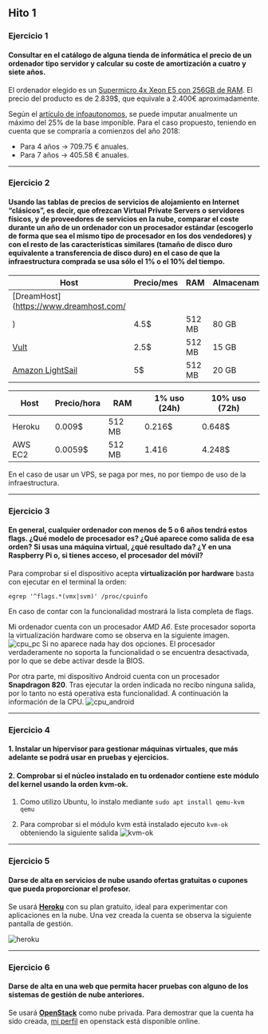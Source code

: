 ## Hito 1

### Ejercicio 1

#### Consultar en el catálogo de alguna tienda de informática el precio de un ordenador tipo servidor y calcular su coste de amortización a cuatro y siete años. 

El ordenador elegido es un [Supermicro 4x Xeon E5 con 256GB de RAM](https://www.newegg.com/Product/Product.aspx?Item=9SIA4GH5GM6670). El precio del producto es de 2.839$, que equivale a 2.400€ aproximadamente.

Según el [artículo de infoautonomos](http://infoautonomos.eleconomista.es/fiscalidad/gastos-deducibles-autonomos-irpf-estimacion-directa/), se puede imputar anualmente un máximo del 25% de la base imponible. Para el caso propuesto, teniendo en cuenta que se compraría a comienzos del año 2018:

- Para 4 años -> 709.75 € anuales.
- Para 7 años -> 405.58 € anuales.

---
### Ejercicio 2

#### Usando las tablas de precios de servicios de alojamiento en Internet “clásicos”, es decir, que ofrezcan Virtual Private Servers o servidores físicos, y de proveedores de servicios en la nube, comparar el coste durante un año de un ordenador con un procesador estándar (escogerlo de forma que sea el mismo tipo de procesador en los dos vendedores) y con el resto de las características similares (tamaño de disco duro equivalente a transferencia de disco duro) en el caso de que la infraestructura comprada se usa sólo el 1% o el 10% del tiempo.

| Host                                          | Precio/mes | RAM | Almacenamiento |
|----------------------------------------|----------------|-------|-------------------------|
| [DreamHost](https://www.dreamhost.com/
) | 4.5$      | 512 MB      | 80 GB                    |
| [Vult](https://www.vultr.com/)        | 2.5$      | 512 MB      | 15 GB                    |
| [Amazon LightSail](https://amazonlightsail.com/)            | 5$   | 512 MB      | 20 GB                    |


| Host    | Precio/hora | RAM    | 1% uso (24h) | 10% uso (72h) |
|---------|-------------|--------|---------------|-------------------|
| Heroku  | 0.009$      | 512 MB | 0.216$ | 0.648$ |
| AWS EC2 | 0.0059$     | 512 MB | 1.416 | 4.248$ |

En el caso de usar un VPS, se paga por mes, no por tiempo de uso de la infraestructura.


---
### Ejercicio 3

#### En general, cualquier ordenador con menos de 5 o 6 años tendrá estos flags. ¿Qué modelo de procesador es? ¿Qué aparece como salida de esa orden? Si usas una máquina virtual, ¿qué resultado da? ¿Y en una Raspberry Pi o, si tienes acceso, el procesador del móvil?

Para comprobar si el dispositivo acepta **virtualización por hardware** basta con ejecutar en el terminal la orden:

`egrep '^flags.*(vmx|svm)' /proc/cpuinfo`

En caso de contar con la funcionalidad mostrará la lista completa de flags.

Mi ordenador cuenta con un procesador *AMD A6*. Este procesador soporta la virtualización hardware como se observa en la siguiente imagen.
![cpu_pc](https://i.imgur.com/60ATYbB.png)
Si no aparece nada hay dos opciones. El procesador verdaderamente no soporta la funcionalidad o se encuentra desactivada, por lo que se debe activar desde la BIOS.


Por otra parte, mi dispositivo Android cuenta con un procesador **Snapdragon 820**. Tras ejecutar la orden indicada no recibo ninguna salida, por lo tanto no está operativa esta funcionalidad. A continuación la información de la CPU.
![cpu_android](https://i.imgur.com/5uD9hbV.png)

---
### Ejercicio 4

#### 1. Instalar un hipervisor para gestionar máquinas virtuales, que más adelante se podrá usar en pruebas y ejercicios. 
#### 2. Comprobar si el núcleo instalado en tu ordenador contiene este módulo del kernel usando la orden kvm-ok.


1. Como utilizo Ubuntu, lo instalo mediante
`sudo apt install qemu-kvm qemu `

2. Para comprobar si el módulo kvm está instalado ejecuto
`kvm-ok`
obteniendo la siguiente salida
![kvm-ok](https://i.imgur.com/TmDQIhA.png)

---
### Ejercicio 5

#### Darse de alta en servicios de nube usando ofertas gratuitas o cupones que pueda proporcionar el profesor.

Se usará **[Heroku](https://www.heroku.com/)** con su plan gratuito, ideal para experimentar con aplicaciones en la nube. Una vez creada la cuenta se observa la siguiente pantalla de gestión.

![heroku](https://i.imgur.com/fj7Qe2r.png)

---
### Ejercicio 6

#### Darse de alta en una web que permita hacer pruebas con alguno de los sistemas de gestión de nube anteriores.

Se usará **[OpenStack](https://www.openstack.org/)** como nube privada. Para demostrar que la cuenta ha sido creada, [mi perfil](https://www.openstack.org/community/members/profile/94444/germn-castro) en openstack está disponible online.


